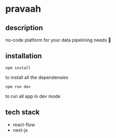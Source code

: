 # pravaah
## description
no-code platform for your data pipelining needs 🚀

## installation
    npm install
to install all the dependensies

    npm run dev
to run all app in dev mode

## tech stack
- react-flow
- next-js